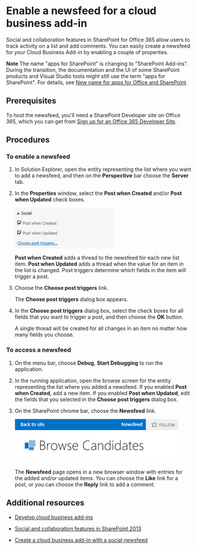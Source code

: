 # Enable a newsfeed for a cloud business add-in
Social and collaboration features in SharePoint for Office 365 allow users to track activity on a list and add comments. You can easily create a newsfeed for your Cloud Business Add-in by enabling a couple of properties.
 

 **Note**  The name "apps for SharePoint" is changing to "SharePoint Add-ins". During the transition, the documentation and the UI of some SharePoint products and Visual Studio tools might still use the term "apps for SharePoint". For details, see  [New name for apps for Office and SharePoint](new-name-for-apps-for-sharepoint.md#bk_newname).
 


## Prerequisites

To host the newsfeed, you'll need a SharePoint Developer site on Office 365, which you can get from  [Sign up for an Office 365 Developer Site](http://go.microsoft.com/fwlink/?LinkId=263490).
 

 

## Procedures


### To enable a newsfeed


1. In Solution Explorer, open the entity representing the list where you want to add a newsfeed, and then on the  **Perspective** bar choose the **Server** tab.
    
 
2. In the  **Properties** window, select the **Post when Created** and/or **Post when Updated** check boxes.
    
     ![Social properties](../../images/CBAsocial.PNG)
 

     **Post when Created** adds a thread to the newsfeed for each new list item. **Post when Updated** adds a thread when the value for an item in the list is changed. Post triggers determine which fields in the item will trigger a post.
    
 
3. Choose the  **Choose post triggers** link.
    
    The  **Choose post triggers** dialog box appears.
    
 
4. In the  **Choose post triggers** dialog box, select the check boxes for all fields that you want to trigger a post, and then choose the **OK** button.
    
    A single thread will be created for all changes in an item no matter how many fields you choose.
    
 

### To access a newsfeed


1. On the menu bar, choose  **Debug**,  **Start Debugging** to run the application.
    
 
2. In the running application, open the browse screen for the entity representing the list where you added a newsfeed. If you enabled  **Post when Created**, add a new item. If you enabled  **Post when Updated**, edit the fields that you selected in the  **Choose post triggers** dialog box.
    
 
3. On the SharePoint chrome bar, choose the  **Newsfeed** link.
    
     ![The SharePoint chrome bar](../../images/CBAnewsfeed.PNG)
 

    The  **Newsfeed** page opens in a new browser window with entries for the added and/or updated items. You can choose the **Like** link for a post, or you can choose the **Reply** link to add a comment.
    
 

## Additional resources
<a name="bk_addresources"> </a>


-  [Develop cloud business add-ins](develop-cloud-business-add-ins.md)
    
 
-  [Social and collaboration features in SharePoint 2013](http://msdn.microsoft.com/en-us/library/office/jj163280.aspx)
    
 
-  [Create a cloud business add-in with a social newsfeed](create-a-cloud-business-add-in-with-a-social-newsfeed.md)
    
 

